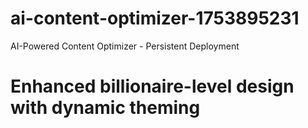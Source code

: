 # ai-content-optimizer-1753895231
AI-Powered Content Optimizer - Persistent Deployment
# Enhanced billionaire-level design with dynamic theming
